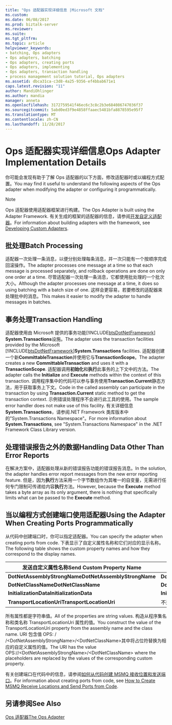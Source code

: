 ```yaml
---
title: "Ops 适配器实现详细信息 |Microsoft 文档"
ms.custom: 
ms.date: 06/08/2017
ms.prod: biztalk-server
ms.reviewer: 
ms.suite: 
ms.tgt_pltfrm: 
ms.topic: article
helpviewer_keywords:
- batching, Ops adapters
- Ops adapters, batching
- Ops adapters, creating ports
- Ops adapters, implementing
- Ops adapters, transaction handling
- process management solution tutorial, Ops adapters
ms.assetid: dbca31ca-c3d8-4a25-9356-ef4bbab671e1
caps.latest.revision: "11"
author: MandiOhlinger
ms.author: mandia
manager: anneta
ms.openlocfilehash: 3172759541f46ec6c3c8c2b3e684086747036f37
ms.sourcegitcommit: 5abd0ed3f9e4858ffaaec5481bfa8878595e95f7
ms.translationtype: MT
ms.contentlocale: zh-CN
ms.lasthandoff: 11/28/2017
---
```

# <a name="ops-adapter-implementation-details"></a><span data-ttu-id="15595-102">Ops 适配器实现详细信息</span><span class="sxs-lookup"><span data-stu-id="15595-102">Ops Adapter Implementation Details</span></span>
<span data-ttu-id="15595-103">你可能会发现有助于了解 Ops 适配器的以下方面，修改适配器时或以编程方式配置。</span><span class="sxs-lookup"><span data-stu-id="15595-103">You may find it useful to understand the following aspects of the Ops adapter when modifying the adapter or configuring it programmatically.</span></span>  
  
> [!NOTE]
>  <span data-ttu-id="15595-104">Ops 适配器使用适配器框架进行构建。</span><span class="sxs-lookup"><span data-stu-id="15595-104">The Ops Adapter is built using the Adapter Framework.</span></span> <span data-ttu-id="15595-105">有关生成的框架的适配器的信息，请参阅[开发自定义适配器](../core/developing-custom-adapters.md)。</span><span class="sxs-lookup"><span data-stu-id="15595-105">For information about building adapters with the framework, see [Developing Custom Adapters](../core/developing-custom-adapters.md).</span></span>  
  
## <a name="batch-processing"></a><span data-ttu-id="15595-106">批处理</span><span class="sxs-lookup"><span data-stu-id="15595-106">Batch Processing</span></span>  
 <span data-ttu-id="15595-107">适配器一次处理一条消息，以便分别处理每条消息，并一次只能有一个按顺序完成回滚操作。</span><span class="sxs-lookup"><span data-stu-id="15595-107">The adapter processes one message at a time so that each message is processed separately, and rollback operations are done on only one order at a time.</span></span> <span data-ttu-id="15595-108">尽管适配器一次处理一条消息，它都使用批处理的一个批次大小。</span><span class="sxs-lookup"><span data-stu-id="15595-108">Although the adapter processes one message at a time, it does so using batching with a batch size of one.</span></span> <span data-ttu-id="15595-109">这样会更容易，若要修改的适配器来处理批中的消息。</span><span class="sxs-lookup"><span data-stu-id="15595-109">This makes it easier to modify the adapter to handle messages in batches.</span></span>  
  
## <a name="transaction-handling"></a><span data-ttu-id="15595-110">事务处理</span><span class="sxs-lookup"><span data-stu-id="15595-110">Transaction Handling</span></span>  
 <span data-ttu-id="15595-111">适配器使用由 Microsoft 提供的事务功能[!INCLUDE[btsDotNetFramework](../includes/btsdotnetframework-md.md)] **System.Transactions**设施。</span><span class="sxs-lookup"><span data-stu-id="15595-111">The adapter uses the transaction facilities provided by the Microsoft [!INCLUDE[btsDotNetFramework](../includes/btsdotnetframework-md.md)]**System.Transactions** facilities.</span></span> <span data-ttu-id="15595-112">适配器创建一个新**CommittableTransaction**并使用它与**TransactionScope**。</span><span class="sxs-lookup"><span data-stu-id="15595-112">The adapter creates a new **CommittableTransaction** and uses it with a **TransactionScope**.</span></span> <span data-ttu-id="15595-113">适配器调用**初始化**和**执行**此事务的上下文中的方法。</span><span class="sxs-lookup"><span data-stu-id="15595-113">The adapter calls the **Initialize** and **Execute** methods within the context of this transaction.</span></span> <span data-ttu-id="15595-114">调用程序集中的代码可以参与事务使用**Transaction.Current**静态方法，用于获取事务上下文。</span><span class="sxs-lookup"><span data-stu-id="15595-114">Code in the called assembly can participate in the transaction by using **Transaction.Current** static method to get the transaction context.</span></span> <span data-ttu-id="15595-115">示例错误处理程序不会进行此工具的使用。</span><span class="sxs-lookup"><span data-stu-id="15595-115">The sample error handler does not make use of this facility.</span></span> <span data-ttu-id="15595-116">有关详细信息**System.Transactions**，请参阅.NET Framework 类库版本中的"System.Transactions Namespace"。</span><span class="sxs-lookup"><span data-stu-id="15595-116">For more information about **System.Transactions**, see "System.Transactions Namespace" in the .NET Framework Class Library version.</span></span>  
  
## <a name="handling-data-other-than-error-reports"></a><span data-ttu-id="15595-117">处理错误报告之外的数据</span><span class="sxs-lookup"><span data-stu-id="15595-117">Handling Data Other Than Error Reports</span></span>  
 <span data-ttu-id="15595-118">在解决方案中，适配器处理从新的错误报告功能的错误报告消息。</span><span class="sxs-lookup"><span data-stu-id="15595-118">In the solution, the adapter handles error report messages from the new error reporting feature.</span></span> <span data-ttu-id="15595-119">但是，因为**执行**方法采用一个字节数组作为其唯一的自变量，无需进行任何专门限制可传递给内容**执行**方法。</span><span class="sxs-lookup"><span data-stu-id="15595-119">However, because the **Execute** method takes a byte array as its only argument, there is nothing that specifically limits what can be passed to the **Execute** method.</span></span>  
  
## <a name="using-the-adapter-when-creating-ports-programmatically"></a><span data-ttu-id="15595-120">当以编程方式创建端口使用适配器</span><span class="sxs-lookup"><span data-stu-id="15595-120">Using the Adapter When Creating Ports Programmatically</span></span>  
 <span data-ttu-id="15595-121">从代码中创建端口时，你可以指定适配器。</span><span class="sxs-lookup"><span data-stu-id="15595-121">You can specify the adapter when creating ports from code.</span></span> <span data-ttu-id="15595-122">下表显示了自定义属性名称和它们对应的显示名称。</span><span class="sxs-lookup"><span data-stu-id="15595-122">The following table shows the custom property names and how they correspond to the display names.</span></span>  
  
|<span data-ttu-id="15595-123">发送自定义属性名称</span><span class="sxs-lookup"><span data-stu-id="15595-123">Send Custom Property Name</span></span>|<span data-ttu-id="15595-124">显示名称</span><span class="sxs-lookup"><span data-stu-id="15595-124">Display Name</span></span>|  
|-------------------------------|------------------|  
|<span data-ttu-id="15595-125">**DotNetAssemblyStrongName**</span><span class="sxs-lookup"><span data-stu-id="15595-125">**DotNetAssemblyStrongName**</span></span>|<span data-ttu-id="15595-126">**DotNetAssemblyStrongName**</span><span class="sxs-lookup"><span data-stu-id="15595-126">**DotNetAssemblyStrongName**</span></span>|  
|<span data-ttu-id="15595-127">**DotNetClassName**</span><span class="sxs-lookup"><span data-stu-id="15595-127">**DotNetClassName**</span></span>|<span data-ttu-id="15595-128">**DotNetClassName**</span><span class="sxs-lookup"><span data-stu-id="15595-128">**DotNetClassName**</span></span>|  
|<span data-ttu-id="15595-129">**InitializationData**</span><span class="sxs-lookup"><span data-stu-id="15595-129">**InitializationData**</span></span>|<span data-ttu-id="15595-130">**InitializationData**</span><span class="sxs-lookup"><span data-stu-id="15595-130">**InitializationData**</span></span>|  
|<span data-ttu-id="15595-131">**TransportLocationUri**</span><span class="sxs-lookup"><span data-stu-id="15595-131">**TransportLocationUri**</span></span>|<span data-ttu-id="15595-132">不适用。</span><span class="sxs-lookup"><span data-stu-id="15595-132">Not applicable.</span></span>|  
  
 <span data-ttu-id="15595-133">所有属性都是字符串值。</span><span class="sxs-lookup"><span data-stu-id="15595-133">All of the properties are string values.</span></span> <span data-ttu-id="15595-134">构造从程序集名称和类名称 TransportLocationUri 属性的值。</span><span class="sxs-lookup"><span data-stu-id="15595-134">You construct the value of the TransportLocationUri property from the assembly name and the class name.</span></span> <span data-ttu-id="15595-135">URI 包含值 OPS: / /\<DotNetAssemblyStrongName\>/\<DotNetClassName\>其中将占位符替换为相应的自定义属性的值。</span><span class="sxs-lookup"><span data-stu-id="15595-135">The URI has the value OPS://\<DotNetAssemblyStrongName\>/\<DotNetClassName\> where the placeholders are replaced by the values of the corresponding custom property.</span></span>  
  
 <span data-ttu-id="15595-136">有关创建端口在代码中的信息，请参阅[如何从代码创建 MSMQ 接收位置和发送端口](../core/how-to-create-msmq-receive-locations-and-send-ports-from-code.md)。</span><span class="sxs-lookup"><span data-stu-id="15595-136">For information about creating ports from code, see [How to Create MSMQ Receive Locations and Send Ports from Code](../core/how-to-create-msmq-receive-locations-and-send-ports-from-code.md).</span></span>  
  
## <a name="see-also"></a><span data-ttu-id="15595-137">另请参阅</span><span class="sxs-lookup"><span data-stu-id="15595-137">See Also</span></span>  
 [<span data-ttu-id="15595-138">Ops 适配器</span><span class="sxs-lookup"><span data-stu-id="15595-138">The Ops Adapter</span></span>](../core/the-ops-adapter.md)